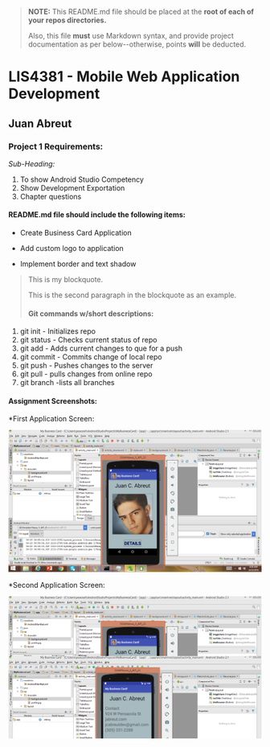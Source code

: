 > **NOTE:** This README.md file should be placed at the **root of each of your repos directories.**
>
>Also, this file **must** use Markdown syntax, and provide project documentation as per below--otherwise, points **will** be deducted.
>

# LIS4381 - Mobile Web Application Development

## Juan Abreut

### Project 1 Requirements:

*Sub-Heading:*

1. To show Android Studio Competency
2. Show Development Exportation
3. Chapter questions

#### README.md file should include the following items:

* Create Business Card Application

* Add custom logo to application

* Implement border and text shadow 

> This is my blockquote.
> 
> This is the second paragraph in the blockquote as an example.
>
> #### Git commands w/short descriptions:

1. git init - Initializes repo
2. git status - Checks current status of repo
3. git add - Adds current changes to que for a push
4. git commit - Commits change of local repo
5. git push - Pushes changes to the server
6. git pull - pulls changes from online repo
7. git branch -lists all branches

#### Assignment Screenshots:

*First Application Screen:

![AMPPS Installation Screenshot](img/P1_1.png)

*Second Application Screen:

![JDK Installation Screenshot](img/P1_2.png)


